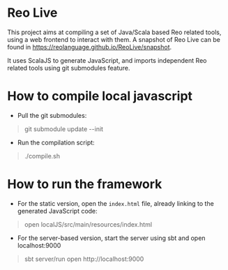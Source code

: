 Reo Live
========================

This project aims at compiling a set of Java/Scala based Reo related tools, using a web frontend to interact with them.
A snapshot of Reo Live can be found in https://reolanguage.github.io/ReoLive/snapshot. 

It uses ScalaJS to generate JavaScript, and imports independent Reo related tools using git submodules feature.


How to compile local javascript
==============
* Pull the git submodules:

> git submodule update --init

* Run the compilation script:

> ./compile.sh


How to run the framework
=====

* For the static version, open the `index.html` file, already linking to the generated JavaScript code:

> open localJS/src/main/resources/index.html

* For the server-based version, start the server using sbt and open localhost:9000

> sbt server/run
> open http://localhost:9000



